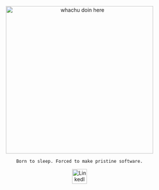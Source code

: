 <div align="center">
  <img src="https://tenor.com/wOHh.gif" 
       alt="whachu doin here" width="400"/>
  <p><code>Born to sleep. Forced to make pristine software.</code></p>
  <a href="https://www.linkedin.com/in/emith-dinsara-2b8282231/" target="_blank">
    <img src="https://i.pinimg.com/564x/6b/ab/30/6bab3017350ca04c6fa05569672bd31e.jpg" 
         alt="LinkedIn" width="40"/>
  </a>
</div>
